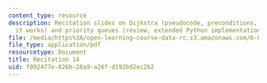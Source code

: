 ```yaml
---
content_type: resource
description: Recitation slides on Dijkstra (pseudocode, preconditions, examples, why
  it works) and priority queues (review, extended Python implementation).
file: /media/https%3A/open-learning-course-data-rc.s3.amazonaws.com/6-006-introduction-to-algorithms-spring-2008/f092477e826b26a9a26fd192bd2ec2b2_recitation14.pdf
file_type: application/pdf
resourcetype: Document
title: Recitation 14
uid: f092477e-826b-26a9-a26f-d192bd2ec2b2
---
```

